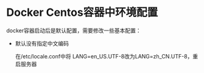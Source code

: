 # Docker Centos容器中环境配置

docker容器启动后是默认配置，需要修改一些基本配置：

- 默认没有指定中文编码

  在/etc/locale.conf中将 LANG=en_US.UTF-8改为LANG=zh_CN.UTF-8，重启服务器 

